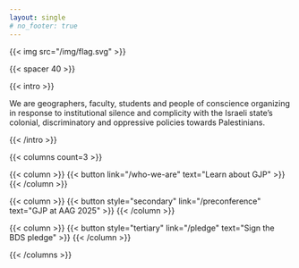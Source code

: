 ```yaml
---
layout: single
# no_footer: true
---
```


<!-- ### Coming soon -->

{{< img src="/img/flag.svg" >}}

{{< spacer 40 >}}


<div style="margin:auto;">

{{< intro >}}

We are geographers, faculty, students and people of conscience organizing in response to institutional silence and complicity with the Israeli state’s colonial, discriminatory and oppressive policies towards Palestinians.

{{< /intro >}}

{{< columns count=3 >}}

{{< column >}} {{< button link="/who-we-are" text="Learn about GJP" >}} {{< /column >}}

{{< column >}} {{< button style="secondary" link="/preconference" text="GJP at AAG 2025" >}} {{< /column >}}

{{< column >}} {{< button style="tertiary" link="/pledge" text="Sign the BDS pledge" >}} {{< /column >}}

{{< /columns >}}

</div>